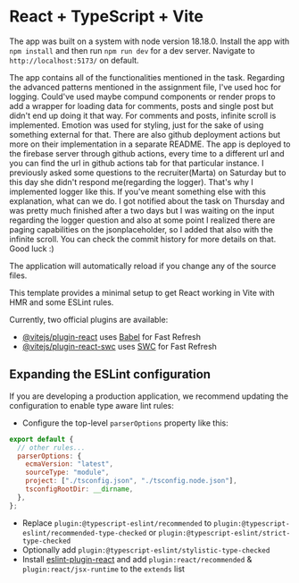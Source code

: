 # React + TypeScript + Vite

The app was built on a system with node version 18.18.0. Install the app with `npm install` and then run `npm run dev` for a dev server. Navigate to `http://localhost:5173/` on default.

The app contains all of the functionalities mentioned in the task. Regarding the advanced patterns mentioned in the assignment file, I've used hoc for logging. Could've used maybe compund components or render props to add a wrapper for loading data for comments, posts and single post but didn't end up doing it that way. For comments and posts, infinite scroll is implemented. Emotion was used for styling, just for the sake of using something external for that. There are also github deployment actions but more on their implementation in a separate README. The app is deployed to the firebase server through github actions, every time to a different url and you can find the url in github actions tab for that particular instance. I previously asked some questions to the recruiter(Marta) on Saturday but to this day she didn't respond me(regarding the logger). That's why I implemented logger like this. If you've meant something else with this explanation, what can we do. I got notified about the task on Thursday and was pretty much finished after a two days but I was waiting on the input regarding the logger question and also at some point I realized there are paging capabilities on the jsonplaceholder, so I added that also with the infinite scroll. You can check the commit history for more details on that. Good luck :)

The application will automatically reload if you change any of the source files.

This template provides a minimal setup to get React working in Vite with HMR and some ESLint rules.

Currently, two official plugins are available:

- [@vitejs/plugin-react](https://github.com/vitejs/vite-plugin-react/blob/main/packages/plugin-react/README.md) uses [Babel](https://babeljs.io/) for Fast Refresh
- [@vitejs/plugin-react-swc](https://github.com/vitejs/vite-plugin-react-swc) uses [SWC](https://swc.rs/) for Fast Refresh

## Expanding the ESLint configuration

If you are developing a production application, we recommend updating the configuration to enable type aware lint rules:

- Configure the top-level `parserOptions` property like this:

```js
export default {
  // other rules...
  parserOptions: {
    ecmaVersion: "latest",
    sourceType: "module",
    project: ["./tsconfig.json", "./tsconfig.node.json"],
    tsconfigRootDir: __dirname,
  },
};
```

- Replace `plugin:@typescript-eslint/recommended` to `plugin:@typescript-eslint/recommended-type-checked` or `plugin:@typescript-eslint/strict-type-checked`
- Optionally add `plugin:@typescript-eslint/stylistic-type-checked`
- Install [eslint-plugin-react](https://github.com/jsx-eslint/eslint-plugin-react) and add `plugin:react/recommended` & `plugin:react/jsx-runtime` to the `extends` list
